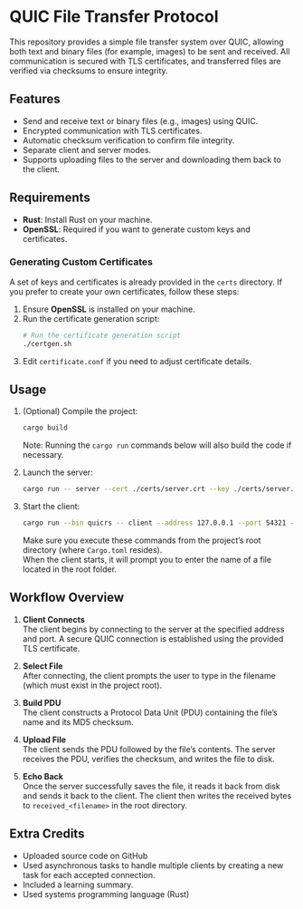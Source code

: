 # QUIC File Transfer Protocol

This repository provides a simple file transfer system over QUIC, allowing both text and binary files (for example, images) to be sent and received. All communication is secured with TLS certificates, and transferred files are verified via checksums to ensure integrity.

## Features

- Send and receive text or binary files (e.g., images) using QUIC.
- Encrypted communication with TLS certificates.
- Automatic checksum verification to confirm file integrity.
- Separate client and server modes.
- Supports uploading files to the server and downloading them back to the client.

## Requirements

- **Rust**: Install Rust on your machine.
- **OpenSSL**: Required if you want to generate custom keys and certificates.

### Generating Custom Certificates

A set of keys and certificates is already provided in the `certs` directory. If you prefer to create your own certificates, follow these steps:

1. Ensure **OpenSSL** is installed on your machine.
2. Run the certificate generation script:
    ```sh
    # Run the certificate generation script
    ./certgen.sh
    ```
3. Edit `certificate.conf` if you need to adjust certificate details.

## Usage

1. (Optional) Compile the project:
    ```sh
    cargo build
    ```
   Note: Running the `cargo run` commands below will also build the code if necessary.

2. Launch the server:
    ```sh
    cargo run -- server --cert ./certs/server.crt --key ./certs/server.key
    ```

3. Start the client:
    ```sh
    cargo run --bin quicrs -- client --address 127.0.0.1 --port 54321 --cert ./certs/ca.cert
    ```
   
   Make sure you execute these commands from the project’s root directory (where `Cargo.toml` resides).  
   When the client starts, it will prompt you to enter the name of a file located in the root folder.

## Workflow Overview

1. **Client Connects**  
   The client begins by connecting to the server at the specified address and port. A secure QUIC connection is established using the provided TLS certificate.

2. **Select File**  
   After connecting, the client prompts the user to type in the filename (which must exist in the project root).  

3. **Build PDU**  
   The client constructs a Protocol Data Unit (PDU) containing the file’s name and its MD5 checksum.

4. **Upload File**  
   The client sends the PDU followed by the file’s contents. The server receives the PDU, verifies the checksum, and writes the file to disk.

5. **Echo Back**  
   Once the server successfully saves the file, it reads it back from disk and sends it back to the client. The client then writes the received bytes to `received_<filename>` in the root directory.


## Extra Credits

- Uploaded source code on GitHub
- Used asynchronous tasks to handle multiple clients by creating a new task for each accepted connection.
- Included a learning summary.
- Used systems programming language (Rust)
